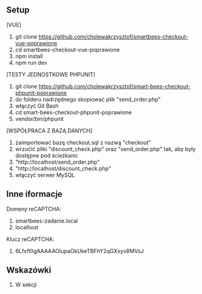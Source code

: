 ## Setup


[VUE]
1. git clone https://github.com/cholewakrzysztof/smartbees-checkout-vue-poprawione
2. cd smartbees-checkout-vue-poprawione
3. npm install 
4. npm run dev

[TESTY JEDNOSTKOWE PHPUNIT]
1. git clone https://github.com/cholewakrzysztof/smart-bees-checkout-phpunit-poprawione
2. do folderu nadrzędnego skopiować plik "send_order.php"
3. włączyć Git Bash
4. cd smart-bees-checkout-phpunit-poprawione
5. vendor/bin/phpunit

[WSPÓŁPRACA Z BAZĄ DANYCH]
1. zaimportować bazę checkout.sql z nazwą "checkout"
2. wrzućić pliki "discount_check.php" oraz "send_order.php" tak, aby były dostępne pod ścieżkami:
3. "http://localhost/send_order.php"  
4. "http://localhost/discount_check.php" 
5. włączyć serwer MySQL

## Inne iformacje
Domeny reCAPTCHA:
1. smartbees-zadanie.local
2. localhost

Klucz reCAPTCHA:
1. 6Lfxfl0gAAAAAOIupaOkUkeTBFhY2qGXxyv8MVsJ

## Wskazówki
1. W sekcji <script> -> methods,na samym końcu została zakomentowana metoda wypełniająca formularz przykładowymi danymi
2. W pierwszej linii <template> został zakomentowany przycisk do aktywacji metody wypełniającej formularz

[Kody rabatowe] 
 1. Aktywny: AB-123-456
 2. Nieaktywny: CD-789-123
 
[Wykorzystane technologie]

1. Vue.js 3
2. Baza danych MariaDB
3. PHP 7.3.30
4. reCAPTCHA Google v3
5. PHPUnit 9
